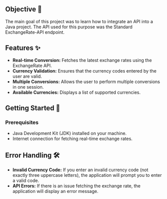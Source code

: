 ## Objective 🎯

The main goal of this project was to learn how to integrate an API into a Java project. The API used for this purpose was the Standard ExchangeRate-API endpoint.

## Features ✨

- **Real-time Conversion:** Fetches the latest exchange rates using the ExchangeRate API.
- **Currency Validation:** Ensures that the currency codes entered by the user are valid.
- **Multiple Conversions:** Allows the user to perform multiple conversions in one session.
- **Available Currencies:** Displays a list of supported currencies.

## Getting Started 🚀

### Prerequisites

- Java Development Kit (JDK) installed on your machine.
- Internet connection for fetching real-time exchange rates.

## Error Handling 🛠️

- **Invalid Currency Code:** If you enter an invalid currency code (not exactly three uppercase letters), the application will prompt you to enter a valid code.
- **API Errors:** If there is an issue fetching the exchange rate, the application will display an error message.
